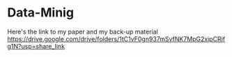 # Data-Minig
Here's the link to my paper and my back-up material
 https://drive.google.com/drive/folders/1tC1vF0gn937mSvfNK7MpG2xipCRifg1N?usp=share_link
